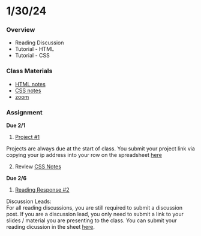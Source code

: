 # 1/30/24
### Overview  
* Reading Discussion
* Tutorial - HTML
* Tutorial - CSS
### Class Materials
* [HTML notes](../../notes/html.md)
* [CSS notes](../../notes/css.md)
* [zoom](https://nyu.zoom.us/j/98354181978)
### Assignment
**Due 2/1**
1. [Project #1](https://github.com/samheckle/networked-media-sp-24/blob/main/assignments/projects.md#project-1)

Projects are always due at the start of class. You submit your project link via copying your ip address into your row on the spreadsheet [here](https://docs.google.com/spreadsheets/d/1I4rMb-gg-LCbdFIfDhe7uzGNk5gqZN4I2E5XjWZsquM/edit#gid=0)  

2. Review [CSS Notes](../../notes/css.md)

**Due 2/6**
1. [Reading Response #2](https://github.com/samheckle/networked-media-sp-24/blob/main/assignments/readings.md#reading-response-2)  

Discussion Leads:  
For all reading discussions, you are still required to submit a discussion post. If you are a discussion lead, you only need to submit a link to your slides / material you are presenting to the class. You can submit your reading dicussion in the sheet [here](https://docs.google.com/spreadsheets/d/1I4rMb-gg-LCbdFIfDhe7uzGNk5gqZN4I2E5XjWZsquM/edit#gid=1715658920).
